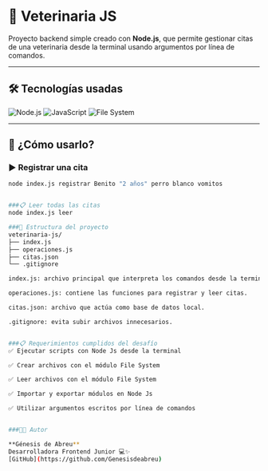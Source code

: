 # 🐾 Veterinaria JS

Proyecto backend simple creado con **Node.js**, que permite gestionar citas de una veterinaria desde la terminal usando argumentos por línea de comandos.

---

## 🛠️ Tecnologías usadas

![Node.js](https://img.shields.io/badge/Node.js-339933?style=for-the-badge&logo=node.js&logoColor=white)
![JavaScript](https://img.shields.io/badge/JavaScript-F7DF1E?style=for-the-badge&logo=javascript&logoColor=black)
![File System](https://img.shields.io/badge/File_System-gray?style=for-the-badge)

---

## 🚀 ¿Cómo usarlo?

### ▶️ Registrar una cita

```bash
node index.js registrar Benito "2 años" perro blanco vomitos


###📋 Leer todas las citas
node index.js leer

###📁 Estructura del proyecto
veterinaria-js/
├── index.js
├── operaciones.js
├── citas.json
└── .gitignore

index.js: archivo principal que interpreta los comandos desde la terminal.

operaciones.js: contiene las funciones para registrar y leer citas.

citas.json: archivo que actúa como base de datos local.

.gitignore: evita subir archivos innecesarios.


###📋 Requerimientos cumplidos del desafío
✅ Ejecutar scripts con Node Js desde la terminal

✅ Crear archivos con el módulo File System

✅ Leer archivos con el módulo File System

✅ Importar y exportar módulos en Node Js

✅ Utilizar argumentos escritos por línea de comandos


###👩‍💻 Autor

**Génesis de Abreu**  
Desarrolladora Frontend Junior 💻✨  
[GitHub](https://github.com/Genesisdeabreu)